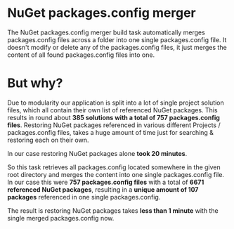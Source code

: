 # NuGet packages.config merger
The NuGet packages.config merger build task automatically merges packages.config files across a folder into one single packages.config file. It doesn't modify or delete any of the packages.config files, it just merges the content of all found packages.config files into one.

# But why?
Due to modularity our application is split into a lot of single project solution files, which all contain their own list of referenced NuGet packages. This results in round about **385 solutions with a total of 757 packages.config files**. Restoring NuGet packages referenced in various different Projects / packages.config files, takes a huge amount of time just for searching & restoring each on their own.

In our case restoring NuGet packages alone **took 20 minutes**.

So this task retrieves all packages.config located somewhere in the given root directory and merges the content into one single packages.config file. In our case this were **757 packages.config files** with a total of **6671 referenced NuGet packages**, resulting in a **unique amount of 107 packages** referenced in one single packages.config.

The result is restoring NuGet packages takes **less than 1 minute** with the single merged packages.config now.